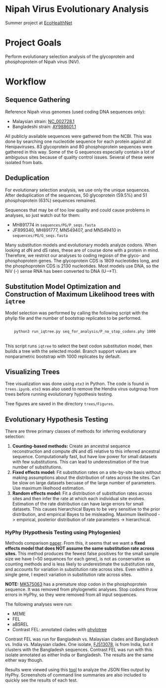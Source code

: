 # Nipah Virus Evolutionary Analysis

Summer project at <a href="https://www.ecohealthalliance.org/program/ecohealthnet" target="_blank">EcoHealthNet</a>

# Project Goals

Perform evolutionary selection analysis of the glycoprotein and phosphoprotein of Nipah virus (NiV). 

# Workflow

## Sequence Gathering

Reference Nipah virus genomes (used coding DNA sequences only):

<ul>
  <li>Malaysian strain: <a href="https://www.ncbi.nlm.nih.gov/nuccore/NC_002728.1" target="_blank">NC_002728.1</a></li>
  <li>Bangladeshi strain: <a href="https://www.ncbi.nlm.nih.gov/nuccore/AY988601.1" target="_blank">AY988601.1</a></li>
</ul>

All publicly available sequences were gathered from the NCBI. This was done by searching one nucleotide sequence for each protein against all Henipaviruses. 83 glycoprotein and 80 phosphoprotein sequences were gathered in this way. Some of the G sequences especially contain a lot of ambiguous sites because of quality control issues. Several of these were isolated from bats.

<!-- After removing extremely low-quality sequences (too many ambiguous nucleotides due to quality control issues, prevents alignment to the reference sequences), there were 79 glycoprotein and 79 phosphoprotein sequences (76/79 are from the same isolates).
 -->
 
## Deduplication

For evolutionary selection analysis, we use only the unique sequences. After deduplication of the sequences, 50 glycoprotein (59.5%) and 51 phosphoprotein (63%) sequences remained. 

Sequences that may be of too low quality and could cause problems in analyses, so just watch out for them:

<ul>
  <li>MH891774 in <code>sequences/PG/P_seqs.fasta</code></li>
  <li>JF899340, MH891777, MN549407, and MN549410 in <code>sequences/PG/G_seqs.fasta</code></li>
</ul>

Many substitution models and evolutionary models analyze codons. When looking at dN and dS rates, these are of course done with a protein in mind. Therefore, we restrict our analyses to coding regiosn of the glyco- and phosphoprotein genes. The glycoprotein CDS is 1809 nucleotides long, and the phosphoprotein CDS is 2130 nucleotides. Most models use DNA, so the NiV (-) sense RNA has been converted to DNA (U-->T). 

## Substitution Model Optimization and Construction of Maximum Likelihood trees with `iqtree`

Model selection was performed by calling the following script with the phylip file and the number of bootstrap replicates to be performed.

<code>
    python3 run_iqtree.py seq_for_analysis/P_no_stop_codons.phy 1000
</code>

<br>This script runs `iqtree` to select the best codon substitution model, then builds a tree with the selected model. Branch support values are nonparametric bootstrap with 1000 replicates by default.

## Visualizing Trees

Tree visualization was done using `ete3` in Python. The code is found in `trees.ipynb`. `ete3` was also used to remove the Hendra virus outgroup from trees before running evolutionary hypothesis testing.

Tree figures are saved in the directory `trees/Figures`.
    
## Evolutionary Hypothesis Testing

There are three primary classes of methods for inferring evolutionary selection:

1. <b>Counting-based methods:</b> Create an ancestral sequence reconstruction and compute dN and dS relative to this inferred ancestral sequence. Computationally fast, but have low power for small datasets with few substitutions. This can lead to underestimation of the true number of substitutions.
2. <b>Fixed effects model:</b> Fit substitution rates on a site-by-site basis without making assumptions about the distribution of rates across the sites. Can be slow on large datasets becuase of the large number of parameters. Use maximum likelhood estimation.
3. <b>Random effects model:</b> Fit a distribution of substitution rates across sites and then infer the rate at which each individual site evolves. Estimation of the rate distribution can have large errors for small datasets. This causes hierarchical Bayes to be very sensitive to the prior distribution, and empirical Bayes to be misleading. Maximum likelihood -> empirical, posterior distribution of rate parameters -> hierarchical. 

### HyPhy (Hypothesis Testing using Phylogenies)

Methods comparison <a href="https://academic.oup.com/mbe/article/22/5/1208/1066893" target="_blank">paper</a>. From this, it seems that we want a <b>fixed effects model that does NOT assume the same substitution rate across sites. </b> This method produces the fewest false positives for the small sample size we have (~50 sequences for each gene), is not as conservative as counting methods and is less likely to underestimate the substitution rate, and accounts for variation in substitution rate across sites. Even within a single gene, I expect variation in substitution rate across sites. 

<b>NOTE:</b> <a href="https://www.ncbi.nlm.nih.gov/nuccore/MK575063" target="_blank">MK575063</a> has a premature stop codon in the phosphoprotein sequence. It was removed from phylogenetic analyses. Stop codons throw errors in HyPhy, so they were removed from all input sequences.

The following analyses were run:

<ul>
    <li>MEME</li>
    <li>FEL</li>
    <li>aBSREL</li>
    <li>Contrast FEL: annotated clades with <a href="http://veg.github.io/phylotree.js/#" target="_blank">phylotree</a></li>
</ul>

Contrast FEL was run for Bangladesh vs. Malaysian clades and Bangladesh vs. India vs. Malaysian clades. One isolate, <a href="https://www.ncbi.nlm.nih.gov/nuccore/FJ513078" target="blank">FJ513078</a>, is from India, but it clusters with the Bangladesh sequences. Contrast FEL was run with this isolate annotated as either India or Bangladesh. The results are the same either way though.

Results were viewed using this <a href="http://vision.hyphy.org" target="_blank">tool</a> to analyze the JSON files output by HyPhy. Screenshots of command line summaries are also included to quickly see the results of each test.
